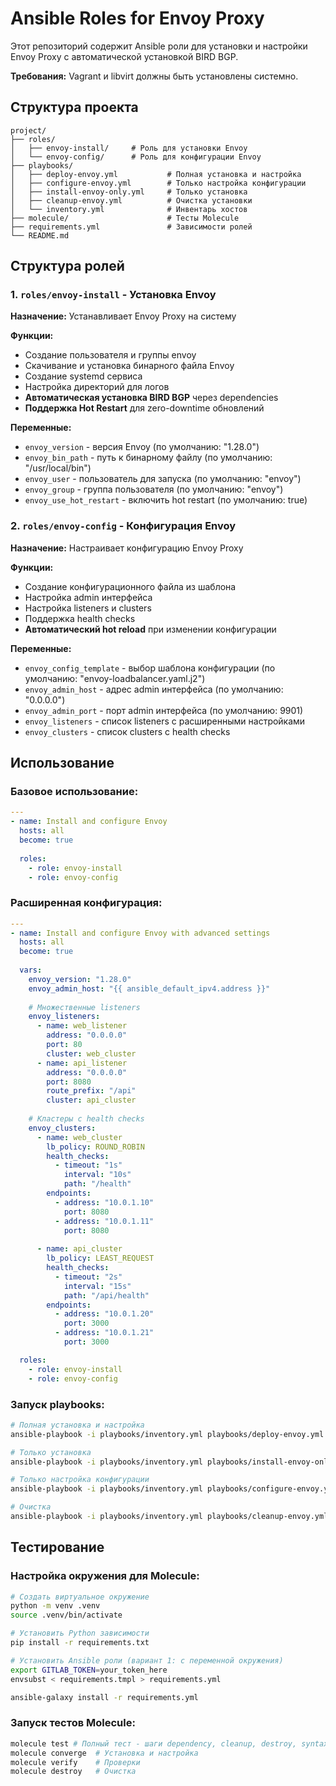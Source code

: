 # Ansible Roles for Envoy Proxy

Этот репозиторий содержит Ansible роли для установки и настройки Envoy Proxy с автоматической установкой BIRD BGP.

**Требования:** Vagrant и libvirt должны быть установлены системно.

## Структура проекта

```
project/
├── roles/
│   ├── envoy-install/     # Роль для установки Envoy
│   └── envoy-config/      # Роль для конфигурации Envoy
├── playbooks/
│   ├── deploy-envoy.yml           # Полная установка и настройка
│   ├── configure-envoy.yml        # Только настройка конфигурации
│   ├── install-envoy-only.yml     # Только установка
│   ├── cleanup-envoy.yml          # Очистка установки
│   └── inventory.yml              # Инвентарь хостов
├── molecule/                      # Тесты Molecule
├── requirements.yml               # Зависимости ролей
└── README.md
```

## Структура ролей

### 1. `roles/envoy-install` - Установка Envoy
**Назначение:** Устанавливает Envoy Proxy на систему

**Функции:**
- Создание пользователя и группы envoy
- Скачивание и установка бинарного файла Envoy
- Создание systemd сервиса
- Настройка директорий для логов
- **Автоматическая установка BIRD BGP** через dependencies
- **Поддержка Hot Restart** для zero-downtime обновлений

**Переменные:**
- `envoy_version` - версия Envoy (по умолчанию: "1.28.0")
- `envoy_bin_path` - путь к бинарному файлу (по умолчанию: "/usr/local/bin")
- `envoy_user` - пользователь для запуска (по умолчанию: "envoy")
- `envoy_group` - группа пользователя (по умолчанию: "envoy")
- `envoy_use_hot_restart` - включить hot restart (по умолчанию: true)

### 2. `roles/envoy-config` - Конфигурация Envoy
**Назначение:** Настраивает конфигурацию Envoy Proxy

**Функции:**
- Создание конфигурационного файла из шаблона
- Настройка admin интерфейса
- Настройка listeners и clusters
- Поддержка health checks
- **Автоматический hot reload** при изменении конфигурации

**Переменные:**
- `envoy_config_template` - выбор шаблона конфигурации (по умолчанию: "envoy-loadbalancer.yaml.j2")
- `envoy_admin_host` - адрес admin интерфейса (по умолчанию: "0.0.0.0")
- `envoy_admin_port` - порт admin интерфейса (по умолчанию: 9901)
- `envoy_listeners` - список listeners с расширенными настройками
- `envoy_clusters` - список clusters с health checks

## Использование

### Базовое использование:
```yaml
---
- name: Install and configure Envoy
  hosts: all
  become: true
  
  roles:
    - role: envoy-install
    - role: envoy-config
```

### Расширенная конфигурация:
```yaml
---
- name: Install and configure Envoy with advanced settings
  hosts: all
  become: true
  
  vars:
    envoy_version: "1.28.0"
    envoy_admin_host: "{{ ansible_default_ipv4.address }}"
    
    # Множественные listeners
    envoy_listeners:
      - name: web_listener
        address: "0.0.0.0"
        port: 80
        cluster: web_cluster
      - name: api_listener
        address: "0.0.0.0"
        port: 8080
        route_prefix: "/api"
        cluster: api_cluster
    
    # Кластеры с health checks
    envoy_clusters:
      - name: web_cluster
        lb_policy: ROUND_ROBIN
        health_checks:
          - timeout: "1s"
            interval: "10s"
            path: "/health"
        endpoints:
          - address: "10.0.1.10"
            port: 8080
          - address: "10.0.1.11"
            port: 8080
      
      - name: api_cluster
        lb_policy: LEAST_REQUEST
        health_checks:
          - timeout: "2s"
            interval: "15s"
            path: "/api/health"
        endpoints:
          - address: "10.0.1.20"
            port: 3000
          - address: "10.0.1.21"
            port: 3000

  roles:
    - role: envoy-install
    - role: envoy-config
```

### Запуск playbooks:
```bash
# Полная установка и настройка
ansible-playbook -i playbooks/inventory.yml playbooks/deploy-envoy.yml

# Только установка
ansible-playbook -i playbooks/inventory.yml playbooks/install-envoy-only.yml

# Только настройка конфигурации
ansible-playbook -i playbooks/inventory.yml playbooks/configure-envoy.yml

# Очистка
ansible-playbook -i playbooks/inventory.yml playbooks/cleanup-envoy.yml
```

## Тестирование

### Настройка окружения для Molecule:

```bash
# Создать виртуальное окружение
python -m venv .venv
source .venv/bin/activate

# Установить Python зависимости
pip install -r requirements.txt

# Установить Ansible роли (вариант 1: с переменной окружения)
export GITLAB_TOKEN=your_token_here
envsubst < requirements.tmpl > requirements.yml

ansible-galaxy install -r requirements.yml
```

### Запуск тестов Molecule:
```bash
molecule test # Полный тест - шаги dependency, cleanup, destroy, syntax, create, prepare, converge, idempotence, side_effect, verify, cleanup, destroy
molecule converge  # Установка и настройка
molecule verify    # Проверки
molecule destroy   # Очистка
